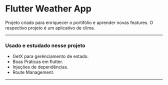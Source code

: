 # Flutter Weather App

Projeto criado para enriquecer o portifólio e aprender novas features. O respectivo projeto é um aplicativo de clima.

------------------------
### Usado e estudado nesse projeto

 - GetX para gerênciamento de estado.
 - Boas Práticas em flutter.
 - Injeções de dependências.
 - Route Management.

------------------------